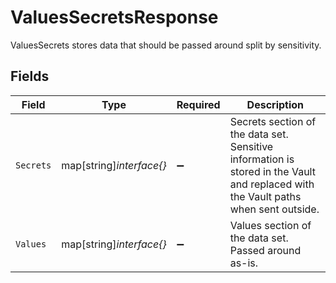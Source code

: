 # ValuesSecretsResponse

ValuesSecrets stores data that should be passed around split by sensitivity.


## Fields

| Field                                                                                                                              | Type                                                                                                                               | Required                                                                                                                           | Description                                                                                                                        |
| ---------------------------------------------------------------------------------------------------------------------------------- | ---------------------------------------------------------------------------------------------------------------------------------- | ---------------------------------------------------------------------------------------------------------------------------------- | ---------------------------------------------------------------------------------------------------------------------------------- |
| `Secrets`                                                                                                                          | map[string]*interface{}*                                                                                                           | :heavy_minus_sign:                                                                                                                 | Secrets section of the data set. Sensitive information is stored in the Vault and replaced with the Vault paths when sent outside. |
| `Values`                                                                                                                           | map[string]*interface{}*                                                                                                           | :heavy_minus_sign:                                                                                                                 | Values section of the data set. Passed around as-is.                                                                               |